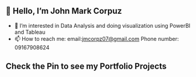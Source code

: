 ## 👋 Hello, I’m John Mark Corpuz
- 👀 I’m interested in Data Analysis and doing visualization using PowerBI and Tableau
- 📫 How to reach me: email:jmcorpz07@gmail.com Phone number: 09167908624


## Check the Pin to see my Portfolio Projects
  
<!---
JCORP0074/JCORP0074 is a ✨ special ✨ repository because its `README.md` (this file) appears on your GitHub profile.
You can click the Preview link to take a look at your changes.
--->
